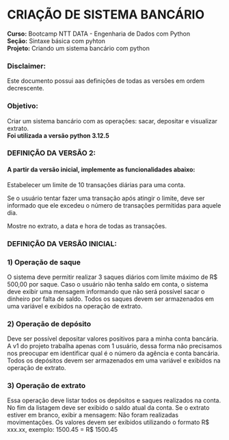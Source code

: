 # CRIAÇÃO DE SISTEMA BANCÁRIO 

**Curso:** Bootcamp NTT DATA - Engenharia de Dados com Python<br>
**Seção:** Sintaxe básica com pyhton<br>
**Projeto:** Criando um sistema bancário com python<br>

### Disclaimer:
Este documento possui aas definições de todas as versões em ordem decrescente.

### Objetivo: <br>
Criar um sistema bancário com as operações: sacar, depositar e visualizar extrato.<br>
**Foi utilizada a versão python 3.12.5**

### DEFINIÇÃO DA VERSÃO 2:
#### A partir da versão inicial, implemente as funcionalidades abaixo:

Estabelecer um limite de 10 transações diárias para uma conta.

Se o usuário tentar fazer uma transação após atingir o limite, deve ser informado que ele excedeu o número de transações permitidas para aquele dia.

Mostre no extrato, a data e hora de todas as transações.


### DEFINIÇÃO DA VERSÃO INICIAL:

### 1) Operação de saque<br>
O sistema deve permitir realizar 3 saques diários com limite máximo de R$ 500,00 por saque. Caso o usuário não tenha saldo em conta, o sistema deve exibir uma mensagem informando que não será possível sacar o dinheiro por falta de saldo. Todos os saques devem ser armazenados em uma variável e exibidos na operação de extrato.

### 2) Operação de depósito<br>
Deve ser possível depositar valores positivos para a minha conta bancária. A v1 do projeto trabalha apenas com 1 usuário, dessa forma não precisamos nos preocupar em identificar qual é o número da agência e conta bancária. Todos os depósitos devem ser armazenados em uma variável e exibidos na operação de extrato.


### 3) Operação de extrato
Essa operação deve listar todos os depósitos e saques realizados na conta. No fim da listagem deve ser exibido o saldo atual da conta. Se o extrato estiver em branco, exibir a mensagem: Não foram realizadas movimentações.
Os valores devem ser exibidos utilizando o formato R$ xxx.xx, exemplo:
1500.45 = R$ 1500.45
